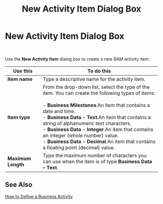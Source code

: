﻿---
title: New Activity Item Dialog Box
TOCTitle: New Activity Item Dialog Box
ms:assetid: cc69d065-4bbe-41d5-8831-0023fabaaf7d
ms:mtpsurl: https://msdn.microsoft.com/en-us/library/Aa548037(v=BTS.80)
ms:contentKeyID: 51531367
ms.date: 08/30/2017
mtps_version: v=BTS.80
f1_keywords:
- bts06.bam.workbook.activityitem
---

# New Activity Item Dialog Box

 

Use the **New Activity Item** dialog box to create a new BAM activity item.

<table>
<thead>
<tr class="header">
<th>Use this</th>
<th>To do this</th>
</tr>
</thead>
<tbody>
<tr class="odd">
<td><strong>Item name</strong></td>
<td>Type a descriptive name for the activity item.</td>
</tr>
<tr class="even">
<td><strong>Item type</strong></td>
<td>From the drop-down list, select the type of the item. You can create the following types of items:<br />
<br />
- <strong>Business Milestones</strong>.An item that contains a date and time.<br />
- <strong>Business Data - Text</strong>.An item that contains a string of alphanumeric text characters.<br />
- <strong>Business Data - Integer</strong>.An item that contains an integer (whole number) value.<br />
- <strong>Business Data - Decimal</strong>.An item that contains a floating point (decimal) value.</td>
</tr>
<tr class="odd">
<td><strong>Maximum Length</strong></td>
<td>Type the maximum number of characters you can use when the item is of type <strong>Business Data – Text</strong>.</td>
</tr>
</tbody>
</table>


## See Also

[How to Define a Business Activity](https://msdn.microsoft.com/library/aa559463\(v=bts.80\))

